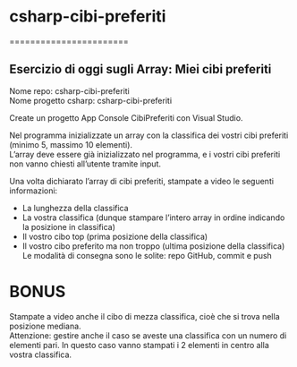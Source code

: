 # csharp-cibi-preferiti  
=======================  
  
Esercizio di oggi sugli Array: Miei cibi preferiti  
--------------------------------------------------  
Nome repo: csharp-cibi-preferiti  
Nome progetto csharp: csharp-cibi-preferiti  
  
Create un progetto App Console CibiPreferiti con Visual Studio.  
  
Nel programma inizializzate un array con la classifica dei vostri cibi preferiti (minimo 5, massimo 10 elementi).  
L’array deve essere già inizializzato nel programma, e i vostri cibi preferiti non vanno chiesti all’utente tramite input.  
  
Una volta dichiarato l’array di cibi preferiti, stampate a video le seguenti informazioni:  
- La lunghezza della classifica  
- La vostra classifica (dunque stampare l’intero array in ordine indicando la posizione in classifica)  
- Il vostro cibo top (prima posizione della classifica)  
- Il vostro cibo preferito ma non troppo (ultima posizione della classifica)  
Le modalità di consegna sono le solite: repo GitHub, commit e push
  
BONUS  
=====
Stampate a video anche il cibo di mezza classifica, cioè che si trova nella posizione mediana.  
Attenzione: gestire anche il caso se aveste una classifica con un numero di elementi pari. In questo caso vanno stampati i 2 elementi in centro alla vostra classifica.  
